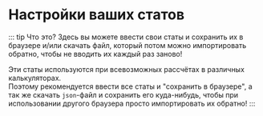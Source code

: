 <script setup>
import SettingStatsPage from './SettingStatsPage.vue'
</script>

# Настройки ваших статов

::: tip Что это?
Здесь вы можете ввести свои статы и сохранить их в браузере и/или скачать файл, который потом можно импортировать обратно, чтобы не вводить их каждый раз заново!

Эти статы используются при всевозможных рассчётах в различных калькуляторах.\
Поэтому рекомендуется ввести все статы и "сохранить в браузере", а так же скачать `json`-файл и сохранить его куда-нибудь, чтобы при использовании другого браузера просто импортировать их обратно!
:::

<!--@include: @/md-presets/containers/StatsInputDanger.md-->

<SettingStatsPage />